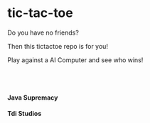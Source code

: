 # tic-tac-toe

Do you have no friends?

Then this tictactoe repo is for you!

Play against a AI Computer and see who wins! 

<br>
<br>


#### Java Supremacy
#### Tdi Studios
